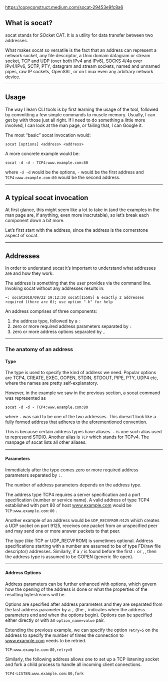 https://copyconstruct.medium.com/socat-29453e9fc8a6

## What is socat?

socat stands for SOcket CAT. It is a utility for data transfer between two addresses.

What makes socat so versatile is the fact that an address can represent a network socket, any file descriptor, a Unix domain datagram or stream socket, TCP and UDP (over both IPv4 and IPv6), SOCKS 4/4a over IPv4/IPv6, SCTP, PTY, datagram and stream sockets, named and unnamed pipes, raw IP sockets, OpenSSL, or on Linux even any arbitrary network device.

---

## Usage

The way I learn CLI tools is by first learning the usage of the tool, followed by committing a few simple commands to muscle memory. Usually, I can get by with those just all right. If I need to do something a little more involved, I can look at the man page, or failing that, I can Google it.

The most “basic” socat invocation would:

```
socat [options] <address> <address>
```

A more concrete example would be:

```
socat -d -d - TCP4:www.example.com:80
```

where `-d -d` would be the options, `-` would be the first address and `TCP4:www.example.com:80` would be the second address.

---

## A typical socat invocation

At first glance, this might seem like a lot to take in (and the examples in the man page are, if anything, even more inscrutable), so let’s break each component down a bit more.

Let’s first start with the address, since the address is the cornerstone aspect of socat.

---

## Addresses

In order to understand socat it’s important to understand what addresses are and how they work.

The address is something that the user provides via the command line. Invoking socat without any addresses results in:

```
~: socat2018/09/22 19:12:30 socat[15505] E exactly 2 addresses required (there are 0); use option "-h" for help
```

An address comprises of three components:

1. the address type, followed by a `:`
2. zero or more required address parameters separated by `:`
3. zero or more address options separated by `,`

---

### The anatomy of an address

#### Type

The type is used to specify the kind of address we need. Popular options are TCP4, CREATE, EXEC, GOPEN, STDIN, STDOUT, PIPE, PTY, UDP4 etc, where the names are pretty self-explanatory.

However, in the example we saw in the previous section, a socat command was represented as

```
socat -d -d - TCP4:www.example.com:80
```

where `-` was said to be one of the two addresses. This doesn’t look like a fully formed address that adheres to the aforementioned convention.

This is because certain address types have aliases. `-` is one such alias used to represend STDIO. Another alias is `TCP` which stands for TCPv4. The manpage of socat lists all other aliases.

---

#### Parameters

Immediately after the type comes zero or more required address parameters separated by `:`.

The number of address parameters depends on the address type.

The address type TCP4 requires a server specification and a port specification (number or service name). A valid address of type TCP4 established with port 80 of host www.example.com would be `TCP:www.example.com:80` .

Another example of an address would be `UDP_RECVFROM:9125` which creates a UDP socket on port 9125, receives one packet from an unspecified peer and may send one or more answer packets to that peer.

The type (like TCP or UDP_RECVFROM) is sometimes optional. Address specifications starting with a number are assumed to be of type FD(raw file descriptor) addresses. Similarly, if a `/` is found before the first `:` or `,`, then the address type is assumed to be GOPEN (generic file open).

---

#### Address Options

Address parameters can be further enhanced with options, which govern how the opening of the address is done or what the properties of the resulting bytestreams will be.

Options are specified after address parameters and they are separated from the last address parameter by a `,` (the `,` indicates when the address parameters end and when the options begin). Options can be specified either directly or with an `option_name=value` pair.

Extending the previous example, we can specify the option `retry=5` on the address to specify the number of times the connection to www.example.com needs to be retried.

```
TCP:www.example.com:80,retry=5
```

Similarly, the following address allows one to set up a TCP listening socket and fork a child process to handle all incoming client connections.

```
TCP4-LISTEN:www.example.com:80,fork

